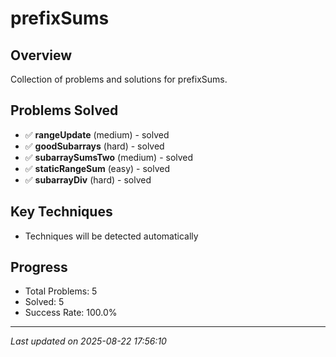 # prefixSums

## Overview
Collection of problems and solutions for prefixSums.

## Problems Solved
- ✅ **rangeUpdate** (medium) - solved
- ✅ **goodSubarrays** (hard) - solved
- ✅ **subarraySumsTwo** (medium) - solved
- ✅ **staticRangeSum** (easy) - solved
- ✅ **subarrayDiv** (hard) - solved

## Key Techniques
- Techniques will be detected automatically

## Progress
- Total Problems: 5
- Solved: 5
- Success Rate: 100.0%

---
*Last updated on 2025-08-22 17:56:10*
